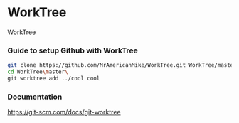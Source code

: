 # WorkTree
WorkTree

### Guide to setup Github with WorkTree

```bash
git clone https://github.com/MrAmericanMike/WorkTree.git WorkTree/master
cd WorkTree\master\
git worktree add ../cool cool
```

### Documentation

https://git-scm.com/docs/git-worktree